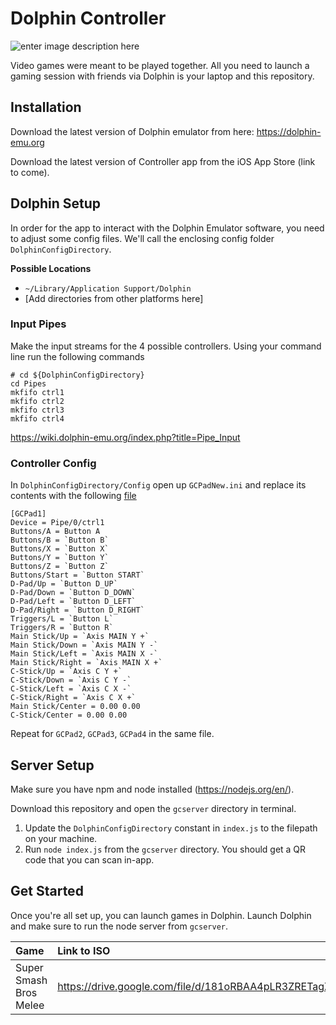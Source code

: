 # Dolphin Controller

![enter image description here](https://raw.githubusercontent.com/ajaymerchia/dolphin-controller/master/GameCubeController/Assets.xcassets/melee-logo.imageset/logo-text.png)

Video games were meant to be played together. All you need to launch a gaming session with friends via Dolphin is your laptop and this repository.

## Installation
Download the latest version of Dolphin emulator from here:
https://dolphin-emu.org

Download the latest version of Controller app from the iOS App Store (link to come).

## Dolphin Setup
In order for the app to interact with the Dolphin Emulator software, you need to adjust some config files. We'll call the enclosing config folder `DolphinConfigDirectory`.

**Possible Locations**
* `~/Library/Application Support/Dolphin`
* [Add directories from other platforms here]

### Input Pipes
Make the input streams for the 4 possible controllers. Using your command line run the following commands
```
# cd ${DolphinConfigDirectory}
cd Pipes
mkfifo ctrl1
mkfifo ctrl2
mkfifo ctrl3
mkfifo ctrl4
```

https://wiki.dolphin-emu.org/index.php?title=Pipe_Input

### Controller Config
In `DolphinConfigDirectory/Config` open up `GCPadNew.ini` and replace its contents with the following [file](https://raw.githubusercontent.com/ajaymerchia/dolphin-controller/master/GCPadNew.ini)
```
[GCPad1]
Device = Pipe/0/ctrl1
Buttons/A = Button A
Buttons/B = `Button B`
Buttons/X = `Button X`
Buttons/Y = `Button Y`
Buttons/Z = `Button Z`
Buttons/Start = `Button START`
D-Pad/Up = `Button D_UP`
D-Pad/Down = `Button D_DOWN`
D-Pad/Left = `Button D_LEFT`
D-Pad/Right = `Button D_RIGHT`
Triggers/L = `Button L`
Triggers/R = `Button R`
Main Stick/Up = `Axis MAIN Y +`
Main Stick/Down = `Axis MAIN Y -`
Main Stick/Left = `Axis MAIN X -`
Main Stick/Right = `Axis MAIN X +`
C-Stick/Up = `Axis C Y +`
C-Stick/Down = `Axis C Y -`
C-Stick/Left = `Axis C X -`
C-Stick/Right = `Axis C X +`
Main Stick/Center = 0.00 0.00
C-Stick/Center = 0.00 0.00
```
Repeat for `GCPad2`, `GCPad3`, `GCPad4` in the same file.

## Server Setup
Make sure you have npm and node installed (https://nodejs.org/en/).

Download this repository and open the `gcserver` directory in terminal. 

1. Update the `DolphinConfigDirectory` constant in `index.js` to the filepath on your machine.
2. Run `node index.js` from the `gcserver` directory. You should get a QR code that you can scan in-app.


## Get Started
Once you're all set up, you can launch games in Dolphin. Launch Dolphin and make sure to run the node server from `gcserver`.

| Game | Link to ISO |
| :------------- | :------------- |
| Super Smash Bros Melee | https://drive.google.com/file/d/181oRBAA4pLR3ZRETagZ_tu1t78C9Sbl7/view |


